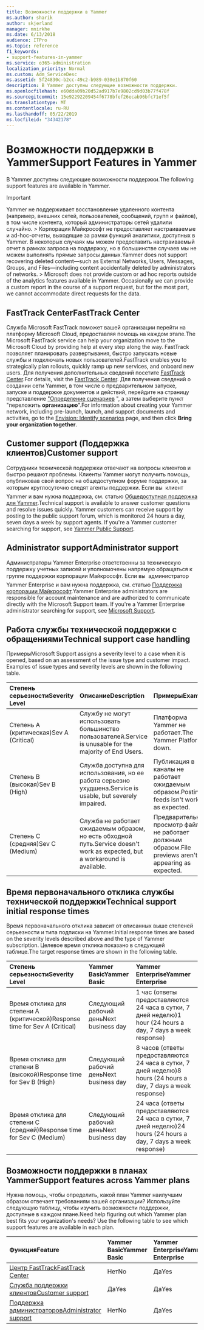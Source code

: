 ```yaml
---
title: Возможности поддержки в Yammer
ms.author: sharik
author: skjerland
manager: mnirkhe
ms.date: 6/13/2018
audience: ITPro
ms.topic: reference
f1_keywords:
- support-features-in-yammer
ms.service: o365-administration
localization_priority: Normal
ms.custom: Adm_ServiceDesc
ms.assetid: 5f24830c-b2cc-49c2-b989-030e1b870f60
description: В Yammer доступны следующие возможности поддержки.
ms.openlocfilehash: e60dda09b20d52ad917b7e9802cd9d03b77f478f
ms.sourcegitcommit: 15e92292209454f6778bfef26ecab96bfc71ef5f
ms.translationtype: MT
ms.contentlocale: ru-RU
ms.lasthandoff: 05/22/2019
ms.locfileid: "34342178"
---
```

# <a name="support-features-in-yammer"></a><span data-ttu-id="cd188-103">Возможности поддержки в Yammer</span><span class="sxs-lookup"><span data-stu-id="cd188-103">Support Features in Yammer</span></span>

<span data-ttu-id="cd188-104">В Yammer доступны следующие возможности поддержки.</span><span class="sxs-lookup"><span data-stu-id="cd188-104">The following support features are available in Yammer.</span></span>
  
> [!IMPORTANT]
> <span data-ttu-id="cd188-p101">Yammer не поддерживает восстановление удаленного контента (например, внешних сетей, пользователей, сообщений, групп и файлов), в том числе контента, который администраторы сетей удалили случайно. > Корпорация Майкрософт не предоставляет настраиваемые и ad-hoc-отчеты, выходящие за рамки функций аналитики, доступных в Yammer. В некоторых случаях мы можем предоставить настраиваемый отчет в рамках запроса на поддержку, но в большинстве случаев мы не можем выполнять прямые запросы данных.</span><span class="sxs-lookup"><span data-stu-id="cd188-p101">Yammer does not support recovering deleted content—such as External Networks, Users, Messages, Groups, and Files—including content accidentally deleted by administrators of networks. > Microsoft does not provide custom or ad hoc reports outside of the analytics features available in Yammer. Occasionally we can provide a custom report in the course of a support request, but for the most part, we cannot accommodate direct requests for the data.</span></span> 
  
## <a name="fasttrack-center"></a><span data-ttu-id="cd188-108">FastTrack Center</span><span class="sxs-lookup"><span data-stu-id="cd188-108">FastTrack Center</span></span>
<span data-ttu-id="cd188-109"><a name="bkmk_FastTrackCenter"> </a></span><span class="sxs-lookup"><span data-stu-id="cd188-109"></span></span>

<span data-ttu-id="cd188-110">Служба Microsoft FastTrack поможет вашей организации перейти на платформу Microsoft Cloud, предоставляя помощь на каждом этапе.</span><span class="sxs-lookup"><span data-stu-id="cd188-110">The Microsoft FastTrack service can help your organization move to the Microsoft Cloud by providing help at every step along the way.</span></span> <span data-ttu-id="cd188-111">FastTrack позволяет планировать развертывания, быстро запускать новые службы и подключать новых пользователей.</span><span class="sxs-lookup"><span data-stu-id="cd188-111">FastTrack enables you to strategically plan rollouts, quickly ramp up new services, and onboard new users.</span></span> <span data-ttu-id="cd188-112">Для получения дополнительных сведений посетите [FastTrack Center](https://go.microsoft.com/fwlink/?LinkID=518597&amp;clcid=0x409).</span><span class="sxs-lookup"><span data-stu-id="cd188-112">For details, visit the [FastTrack Center](https://go.microsoft.com/fwlink/?LinkID=518597&amp;clcid=0x409).</span></span> <span data-ttu-id="cd188-113">Для получения сведений о создании сети Yammer, в том числе о предварительном запуске, запуске и поддержке документов и действий, перейдите на страницу представление ["Определение сценариев](https://fasttrack.microsoft.com/office/envision/identify-scenarios) ", а затем выберите пункт "переложить **организацию**".</span><span class="sxs-lookup"><span data-stu-id="cd188-113">For information about creating your Yammer network, including pre-launch, launch, and support documents and activities, go to the [Envision: Identify scenarios](https://fasttrack.microsoft.com/office/envision/identify-scenarios) page, and then click **Bring your organization together**.</span></span>
  
## <a name="customer-support"></a><span data-ttu-id="cd188-114">Customer support (Поддержка клиентов)</span><span class="sxs-lookup"><span data-stu-id="cd188-114">Customer support</span></span>
<span data-ttu-id="cd188-115"><a name="BKMK_Customersupport"> </a></span><span class="sxs-lookup"><span data-stu-id="cd188-115"></span></span>

<span data-ttu-id="cd188-p103">Сотрудники технической поддержки отвечают на вопросы клиентов и быстро решают проблемы. Клиенты Yammer могут получить помощь, опубликовав свой вопрос на общедоступном форуме поддержки, за которым круглосуточно следят агенты поддержки. Если вы  клиент Yammer и вам нужна поддержка, см. статью [Общедоступная поддержка для Yammer](https://go.microsoft.com/fwlink/p/?LinkId=330921).</span><span class="sxs-lookup"><span data-stu-id="cd188-p103">Technical support is available to answer customer questions and resolve issues quickly. Yammer customers can receive support by posting to the public support forum, which is monitored 24 hours a day, seven days a week by support agents. If you're a Yammer customer searching for support, see [Yammer Public Support](https://go.microsoft.com/fwlink/p/?LinkId=330921).</span></span>
  
## <a name="administrator-support"></a><span data-ttu-id="cd188-119">Administrator support</span><span class="sxs-lookup"><span data-stu-id="cd188-119">Administrator support</span></span>
<span data-ttu-id="cd188-120"><a name="BKMK_Administratorsupport"> </a></span><span class="sxs-lookup"><span data-stu-id="cd188-120"></span></span>

<span data-ttu-id="cd188-p104">Администраторы Yammer Enterprise ответственны за техническую поддержку учетных записей и уполномочены напрямую обращаться к группе поддержки корпорации Майкрософт. Если вы  администратор Yammer Enterprise и вам нужна поддержка, см. статью [Поддержка корпорации Майкрософт](https://go.microsoft.com/fwlink/p/?LinkId=330922).</span><span class="sxs-lookup"><span data-stu-id="cd188-p104">Yammer Enterprise administrators are responsible for account maintenance and are authorized to communicate directly with the Microsoft Support team. If you're a Yammer Enterprise administrator searching for support, see [Microsoft Support](https://go.microsoft.com/fwlink/p/?LinkId=330922).</span></span>
  
## <a name="technical-support-case-handling"></a><span data-ttu-id="cd188-123">Работа службы технической поддержки с обращениями</span><span class="sxs-lookup"><span data-stu-id="cd188-123">Technical support case handling</span></span>
<span data-ttu-id="cd188-124"><a name="BKMK_Administratorsupport"> </a></span><span class="sxs-lookup"><span data-stu-id="cd188-124"></span></span>

<span data-ttu-id="cd188-p105">Примеры</span><span class="sxs-lookup"><span data-stu-id="cd188-p105">Microsoft Support assigns a severity level to a case when it is opened, based on an assessment of the issue type and customer impact. Examples of issue types and severity levels are shown in the following table.</span></span> 
  
|<span data-ttu-id="cd188-127">**Степень серьезности**</span><span class="sxs-lookup"><span data-stu-id="cd188-127">**Severity Level**</span></span>|<span data-ttu-id="cd188-128">**Описание**</span><span class="sxs-lookup"><span data-stu-id="cd188-128">**Description**</span></span>|<span data-ttu-id="cd188-129">**Примеры**</span><span class="sxs-lookup"><span data-stu-id="cd188-129">**Examples**</span></span>|
|:-----|:-----|:-----|
|<span data-ttu-id="cd188-130">Степень А (критическая)</span><span class="sxs-lookup"><span data-stu-id="cd188-130">Sev A (Critical)</span></span>  <br/> |<span data-ttu-id="cd188-131">Службу не могут использовать большинство пользователей.</span><span class="sxs-lookup"><span data-stu-id="cd188-131">Service is unusable for the majority of End Users.</span></span>  <br/> |<span data-ttu-id="cd188-132">Платформа Yammer не работает.</span><span class="sxs-lookup"><span data-stu-id="cd188-132">The Yammer Platform is down.</span></span>  <br/> |
|<span data-ttu-id="cd188-133">Степень B (высокая)</span><span class="sxs-lookup"><span data-stu-id="cd188-133">Sev B (High)</span></span>  <br/> |<span data-ttu-id="cd188-134">Служба доступна для использования, но ее работа серьезно ухудшена.</span><span class="sxs-lookup"><span data-stu-id="cd188-134">Service is usable, but severely impaired.</span></span>  <br/> |<span data-ttu-id="cd188-135">Публикация в каналы не работает ожидаемым образом.</span><span class="sxs-lookup"><span data-stu-id="cd188-135">Posting to feeds isn't working as expected.</span></span>  <br/> |
|<span data-ttu-id="cd188-136">Степень C (средняя)</span><span class="sxs-lookup"><span data-stu-id="cd188-136">Sev C (Medium)</span></span>  <br/> |<span data-ttu-id="cd188-137">Служба не работает ожидаемым образом, но есть обходной путь.</span><span class="sxs-lookup"><span data-stu-id="cd188-137">Service doesn't work as expected, but a workaround is available.</span></span>  <br/> |<span data-ttu-id="cd188-138">Предварительный просмотр файлов не работает должным образом.</span><span class="sxs-lookup"><span data-stu-id="cd188-138">File previews aren't appearing as expected.</span></span>  <br/> |
   
## <a name="technical-support-initial-response-times"></a><span data-ttu-id="cd188-139">Время первоначального отклика службы технической поддержки</span><span class="sxs-lookup"><span data-stu-id="cd188-139">Technical support initial response times</span></span>
<span data-ttu-id="cd188-140"><a name="BKMK_Administratorsupport"> </a></span><span class="sxs-lookup"><span data-stu-id="cd188-140"></span></span>

<span data-ttu-id="cd188-141">Время первоначального отклика зависит от описанных выше степеней серьезности и типа подписки на Yammer.</span><span class="sxs-lookup"><span data-stu-id="cd188-141">Initial response times are based on the severity levels described above and the type of Yammer subscription.</span></span> <span data-ttu-id="cd188-142">Целевое время отклика показано в следующей таблице.</span><span class="sxs-lookup"><span data-stu-id="cd188-142">The target response times are shown in the following table.</span></span>
  
|<span data-ttu-id="cd188-143">**Степень серьезности**</span><span class="sxs-lookup"><span data-stu-id="cd188-143">**Severity Level**</span></span>|<span data-ttu-id="cd188-144">**Yammer Basic**</span><span class="sxs-lookup"><span data-stu-id="cd188-144">**Yammer Basic**</span></span>|<span data-ttu-id="cd188-145">**Yammer Enterprise**</span><span class="sxs-lookup"><span data-stu-id="cd188-145">**Yammer Enterprise**</span></span>|
|:-----|:-----|:-----|
|<span data-ttu-id="cd188-146">Время отклика для степени A (критической)</span><span class="sxs-lookup"><span data-stu-id="cd188-146">Response time for Sev A (Critical)</span></span>  <br/> |<span data-ttu-id="cd188-147">Следующий рабочий день</span><span class="sxs-lookup"><span data-stu-id="cd188-147">Next business day</span></span>  <br/> |<span data-ttu-id="cd188-148">1 час (ответы предоставляются 24 часа в сутки, 7 дней неделю)</span><span class="sxs-lookup"><span data-stu-id="cd188-148">1 hour (24 hours a day, 7 days a week response)</span></span>  <br/> |
|<span data-ttu-id="cd188-149">Время отклика для степени B (высокой)</span><span class="sxs-lookup"><span data-stu-id="cd188-149">Response time for Sev B (High)</span></span>  <br/> |<span data-ttu-id="cd188-150">Следующий рабочий день</span><span class="sxs-lookup"><span data-stu-id="cd188-150">Next business day</span></span>  <br/> |<span data-ttu-id="cd188-151">8 часов (ответы предоставляются 24 часа в сутки, 7 дней неделю)</span><span class="sxs-lookup"><span data-stu-id="cd188-151">8 hours (24 hours a day, 7 days a week response)</span></span>  <br/> |
|<span data-ttu-id="cd188-152">Время отклика для степени C (средней)</span><span class="sxs-lookup"><span data-stu-id="cd188-152">Response time for Sev C (Medium)</span></span>  <br/> |<span data-ttu-id="cd188-153">Следующий рабочий день</span><span class="sxs-lookup"><span data-stu-id="cd188-153">Next business day</span></span>  <br/> |<span data-ttu-id="cd188-154">24 часа (ответы предоставляются 24 часа в сутки, 7 дней неделю)</span><span class="sxs-lookup"><span data-stu-id="cd188-154">24 hours (24 hours a day, 7 days a week response)</span></span>  <br/> |
   
## <a name="support-features-across-yammer-plans"></a><span data-ttu-id="cd188-155">Возможности поддержки в планах Yammer</span><span class="sxs-lookup"><span data-stu-id="cd188-155">Support features across Yammer plans</span></span>
<span data-ttu-id="cd188-156"><a name="BKMK_Administratorsupport"> </a></span><span class="sxs-lookup"><span data-stu-id="cd188-156"></span></span>

<span data-ttu-id="cd188-p107">Нужна помощь, чтобы определить, какой план Yammer наилучшим образом отвечает требованиям вашей организации? Используйте следующую таблицу, чтобы изучить возможности поддержки, доступные в каждом плане.</span><span class="sxs-lookup"><span data-stu-id="cd188-p107">Need help figuring out which Yammer plan best fits your organization's needs? Use the following table to see which support features are available in each plan.</span></span>
  
|<span data-ttu-id="cd188-159">**Функция**</span><span class="sxs-lookup"><span data-stu-id="cd188-159">**Feature**</span></span>|<span data-ttu-id="cd188-160">**Yammer Basic**</span><span class="sxs-lookup"><span data-stu-id="cd188-160">**Yammer Basic**</span></span>|<span data-ttu-id="cd188-161">**Yammer Enterprise**</span><span class="sxs-lookup"><span data-stu-id="cd188-161">**Yammer Enterprise**</span></span>|
|:-----|:-----|:-----|
|[<span data-ttu-id="cd188-162">Центр FastTrack</span><span class="sxs-lookup"><span data-stu-id="cd188-162">FastTrack Center</span></span>](https://go.microsoft.com/fwlink/?LinkID=518597&amp;clcid=0x409) <br/> |<span data-ttu-id="cd188-163">Нет</span><span class="sxs-lookup"><span data-stu-id="cd188-163">No</span></span>  <br/> |<span data-ttu-id="cd188-164">Да</span><span class="sxs-lookup"><span data-stu-id="cd188-164">Yes</span></span>  <br/> |
|[<span data-ttu-id="cd188-165">Служба поддержки клиентов</span><span class="sxs-lookup"><span data-stu-id="cd188-165">Customer support</span></span>](support-features-in-yammer.md#customer-support) <br/> |<span data-ttu-id="cd188-166">Да</span><span class="sxs-lookup"><span data-stu-id="cd188-166">Yes</span></span>  <br/> |<span data-ttu-id="cd188-167">Да</span><span class="sxs-lookup"><span data-stu-id="cd188-167">Yes</span></span>  <br/> |
|[<span data-ttu-id="cd188-168">Поддержка администраторов</span><span class="sxs-lookup"><span data-stu-id="cd188-168">Administrator support</span></span>](support-features-in-yammer.md#administrator-support) <br/> |<span data-ttu-id="cd188-169">Нет</span><span class="sxs-lookup"><span data-stu-id="cd188-169">No</span></span>  <br/> |<span data-ttu-id="cd188-170">Да</span><span class="sxs-lookup"><span data-stu-id="cd188-170">Yes</span></span>  <br/> |
   

